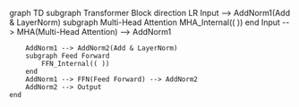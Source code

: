graph TD
    subgraph Transformer Block
        direction LR
        Input --> AddNorm1(Add & LayerNorm)
        subgraph Multi-Head Attention
            MHA_Internal(( ))
        end
        Input --> MHA(Multi-Head Attention) --> AddNorm1
        
        AddNorm1 --> AddNorm2(Add & LayerNorm)
        subgraph Feed Forward
            FFN_Internal(( ))
        end
        AddNorm1 --> FFN(Feed Forward) --> AddNorm2
        AddNorm2 --> Output
    end
